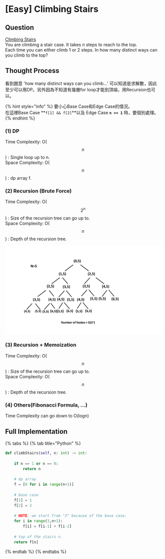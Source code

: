 # \[Easy\] Climbing Stairs

## Question

[Climbing Stairs](https://leetcode.com/problems/climbing-stairs/)  
You are climbing a stair case. It takes _n_ steps to reach to the top.  
Each time you can either climb 1 or 2 steps. In how many distinct ways can you climb to the top?

## Thought Process

看到題意 'how many distinct ways can you climb...' 可以知道是求解數，因此至少可以用DP。另外因為不知道有幾層for loop才能到頂端，用Recursion也可以。

{% hint style="info" %}
要小心Base Case和Edge Case的情況。  
在這裡Base Case **`f[1] && f[2]`**以及 Edge Case **`n == 1`** 時，要個別處理。
{% endhint %}

### \(1\) DP

  Time Complexity: O\($$n$$\) : Single loop up to n.   
Space Complexity: O\($$n$$\) : dp array f. 

### \(2\) Recursion \(Brute Force\)

  Time Complexity: O\($$2^n$$\) : Size of the recursion tree can go up to.   
Space Complexity: O\( $$n$$ \) : Depth of the recursion tree.    
  

![](../.gitbook/assets/70_climbing_stairs_rt.jpg)

### \(3\) Recursion + Memoization

  Time Complexity: O\($$n$$\) : Size of the recursion tree can go up to.  
Space Complexity: O\($$n$$\) : Depth of the recursion tree.   


### \(4\) Others\(Fibonacci Formula, ...\)

Time Complexity can go down to O\(logn\)

## Full Implementation

{% tabs %}
{% tab title="Python" %}
```python
def climbStairs(self, n: int) -> int:
    
    if n == 1 or n == 0:
        return n
    
    # dp array    
    f = [0 for i in range(n+1)]
    
    # base case
    f[1] = 1
    f[2] = 2
    
    # NOTE: we start from "3" because of the base case. 
    for i in range(3,n+1):
        f[i] = f[i-1] + f[i-2]
        
    # top of the stairs n.
    return f[n]
```
{% endtab %}
{% endtabs %}


